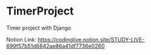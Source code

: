 # TimerProject
Timer project with Django

Notion Link: https://codinglive.notion.site/STUDY-LIVE-699f57b51d6842ae86a41df7736e0260
